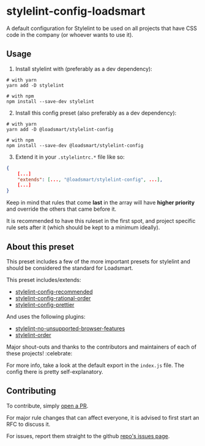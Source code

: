 # stylelint-config-loadsmart
A default configuration for Stylelint to be used on all projects that have CSS code in the company (or whoever wants to use it).

## Usage

1. Install stylelint with (preferably as a dev dependency):
```shell
# with yarn
yarn add -D stylelint

# with npm
npm install --save-dev stylelint
```

2. Install this config preset (also preferably as a dev dependency):
```shell
# with yarn
yarn add -D @loadsmart/stylelint-config

# with npm
npm install --save-dev @loadsmart/stylelint-config
```

3. Extend it in your `.stylelintrc.*` file like so:
```json
{
    [...]
    "extends": [..., "@loadsmart/stylelint-config", ...],
    [...]
}
```

Keep in mind that rules that come **last** in the array will have **higher priority** and override the others that came before it.

It is recommended to have this ruleset in the first spot, and project specific rule sets after it (which should be kept to a minimum ideally).

## About this preset

This preset includes a few of the more important presets for stylelint and should be considered the standard for Loadsmart.

This preset includes/extends:

- [stylelint-config-recommended](https://github.com/stylelint/stylelint-config-recommended)
- [stylelint-config-rational-order](https://github.com/constverum/stylelint-config-rational-order)
- [stylelint-config-prettier](https://github.com/prettier/stylelint-config-prettier)

And uses the following plugins:

- [stylelint-no-unsupported-browser-features](https://github.com/ismay/stylelint-no-unsupported-browser-features)
- [stylelint-order](https://github.com/hudochenkov/stylelint-order)

Major shout-outs and thanks to the contributors and maintainers of each of these projects! :celebrate:

For more info, take a look at the default export in the `index.js` file. The config there is pretty self-explanatory.

## Contributing

To contribute, simply [open a PR](https://github.com/loadsmart/stylelint-config-loadsmart/pulls).

For major rule changes that can affect everyone, it is advised to first start an RFC to discuss it.

For issues, report them straight to the github [repo's issues page](https://github.com/loadsmart/stylelint-config-loadsmart/issues).